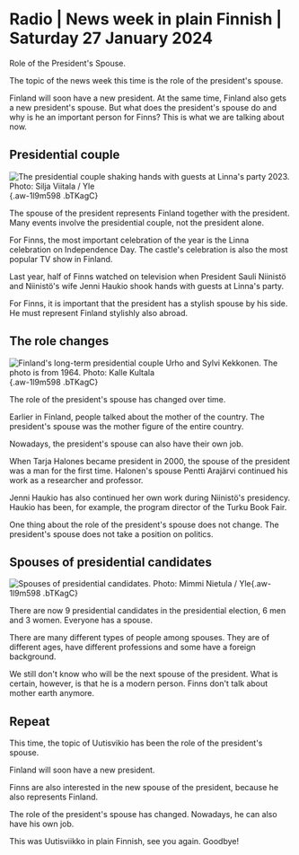 # Radio \| News week in plain Finnish \| Saturday 27 January 2024

Role of the President's Spouse.

The topic of the news week this time is the role of the president's spouse.

Finland will soon have a new president. At the same time, Finland also gets a new president's spouse. But what does the president's spouse do and why is he an important person for Finns? This is what we are talking about now.

## Presidential couple

![The presidential couple shaking hands with guests at Linna's party 2023. Photo: Silja Viitala / Yle](https://images.cdn.yle.fi/image/upload/c_crop,h_1674,w_2976,x_0,y_138/ar_1.777777777777777,c_fill,g_faces,h_675,w_1200/dpr_1.0/q_auto:eco/f_auto/fl_lossy/v1701887140/39-12116406570bc5211c62){.aw-1l9m598 .bTKagC}

The spouse of the president represents Finland together with the president. Many events involve the presidential couple, not the president alone.

For Finns, the most important celebration of the year is the Linna celebration on Independence Day. The castle's celebration is also the most popular TV show in Finland.

Last year, half of Finns watched on television when President Sauli Niinistö and Niinistö's wife Jenni Haukio shook hands with guests at Linna's party.

For Finns, it is important that the president has a stylish spouse by his side. He must represent Finland stylishly also abroad.

## The role changes

![Finland's long-term presidential couple Urho and Sylvi Kekkonen. The photo is from 1964. Photo: Kalle Kultala](https://images.cdn.yle.fi/image/upload/c_crop,h_840,w_1493,x_0,y_79/ar_1.7777777777777777,c_fill,g_faces,h_675,w_1200/dpr_1.0/q_auto:eco/f_auto/fl_lossy/v1706353760/14-svyle-148463531974f0a0bbb){.aw-1l9m598 .bTKagC}

The role of the president's spouse has changed over time.

Earlier in Finland, people talked about the mother of the country. The president's spouse was the mother figure of the entire country.

Nowadays, the president's spouse can also have their own job.

When Tarja Halones became president in 2000, the spouse of the president was a man for the first time. Halonen's spouse Pentti Arajärvi continued his work as a researcher and professor.

Jenni Haukio has also continued her own work during Niinistö's presidency. Haukio has been, for example, the program director of the Turku Book Fair.

One thing about the role of the president's spouse does not change. The president's spouse does not take a position on politics.

## Spouses of presidential candidates

![Spouses of presidential candidates. Photo: Mimmi Nietula / Yle](https://images.cdn.yle.fi/image/upload/c_crop,h_1080,w_1919,x_0,y_0/ar_1.7777777777777777,c_fill,g_faces,h_675,w_1200/dpr_1.0/q_auto:eco/f_auto/fl_lossy/v1704290267/39-1223076659566f783c7c){.aw-1l9m598 .bTKagC}

There are now 9 presidential candidates in the presidential election, 6 men and 3 women. Everyone has a spouse.

There are many different types of people among spouses. They are of different ages, have different professions and some have a foreign background.

We still don't know who will be the next spouse of the president. What is certain, however, is that he is a modern person. Finns don't talk about mother earth anymore.

## Repeat

This time, the topic of Uutisvikio has been the role of the president's spouse.

Finland will soon have a new president.

Finns are also interested in the new spouse of the president, because he also represents Finland.

The role of the president's spouse has changed. Nowadays, he can also have his own job.

This was Uutisviikko in plain Finnish, see you again. Goodbye!

